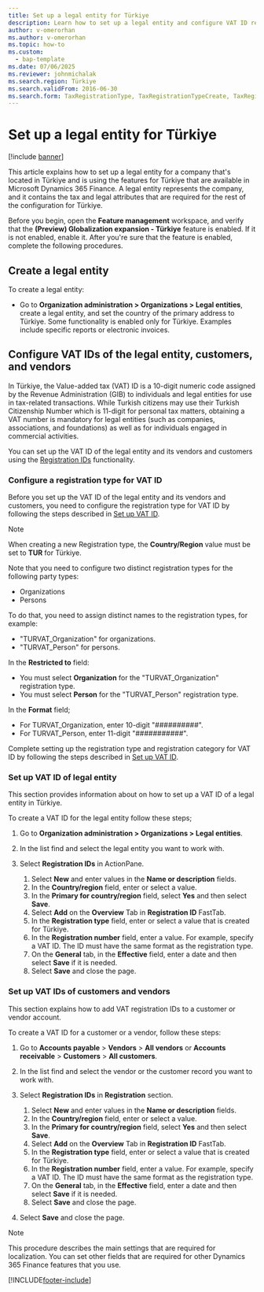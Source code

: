 ```yaml
---
title: Set up a legal entity for Türkiye
description: Learn how to set up a legal entity and configure VAT ID registration prerequisites in Microsoft Dynamics 365 Finance, including creating registration types and assigning them to registration categories for legal entities, customers, and vendors.
author: v-omerorhan
ms.author: v-omerorhan
ms.topic: how-to
ms.custom: 
  - bap-template
ms.date: 07/06/2025
ms.reviewer: johnmichalak
ms.search.region: Türkiye
ms.search.validFrom: 2016-06-30
ms.search.form: TaxRegistrationType, TaxRegistrationTypeCreate, TaxRegistrationLegislationTypes
---
```


# Set up a legal entity for Türkiye

[!include [banner](../../includes/banner.md)]

This article explains how to set up a legal entity for a company that's located in Türkiye and is using the features for Türkiye that are available in Microsoft Dynamics 365 Finance. 
A legal entity represents the company, and it contains the tax and legal attributes that are required for the rest of the configuration for Türkiye.

Before you begin, open the **Feature management** workspace, and verify that the **(Preview) Globalization expansion - Türkiye** feature is enabled. 
If it is not enabled, enable it. After you're sure that the feature is enabled, complete the following procedures.

## Create a legal entity

To create a legal entity:

- Go to **Organization administration > Organizations > Legal entities**, create a legal entity, and set the country of the primary address to Türkiye. Some functionality is enabled only for Türkiye. Examples include specific reports or electronic invoices.

## Configure VAT IDs of the legal entity, customers, and vendors

In Türkiye, the Value-added tax (VAT) ID is a 10-digit numeric code assigned by the Revenue Administration (GIB) to individuals and legal entities for use in tax-related transactions. 
While Turkish citizens may use their Turkish Citizenship Number which is 11-digit for personal tax matters, obtaining a VAT number is mandatory for legal entities (such as companies, associations, and foundations) as well as for individuals engaged in commercial activities.

You can set up the VAT ID of the legal entity and its vendors and customers using the [Registration IDs](../../localizations/europe/emea-registration-ids.md) functionality.

### Configure a registration type for VAT ID

Before you set up the VAT ID of the legal entity and its vendors and customers, you need to configure the registration type for VAT ID by following the steps described in [Set up VAT ID](../../localizations/europe/eur-00015-vat-id.md).

> [!NOTE] 
> When creating a new Registration type, the **Country/Region** value must be set to **TUR** for Türkiye.

Note that you need to configure two distinct registration types for the following party types:

- Organizations
- Persons

To do that, you need to assign distinct names to the registration types, for example:

- "TURVAT_Organization" for organizations.
- "TURVAT_Person" for persons.

In the **Restricted to** field:

- You must select **Organization** for the "TURVAT_Organization" registration type.
- You must select **Person** for the "TURVAT_Person" registration type.

In the **Format** field;

- For TURVAT_Organization, enter 10-digit "##########".
- For TURVAT_Person, enter 11-digit "###########".

Complete setting up the registration type and registration category for VAT ID by following the steps described in [Set up VAT ID](../../localizations/europe/eur-00015-vat-id.md).

### Set up VAT ID of legal entity

This section provides information about on how to set up a VAT ID of a legal entity in Türkiye.

To create a VAT ID for the legal entity follow these steps; 

1. Go to **Organization administration > Organizations > Legal entities**.
1. In the list find and select the legal entity you want to work with.
1. Select **Registration IDs** in ActionPane.

	1. Select **New** and enter values in the **Name or description** fields.
	1. In the **Country/region** field, enter or select a value.
	1. In the **Primary for country/region** field, select **Yes** and then select **Save**.	
	1. Select **Add** on the **Overview** Tab in **Registration ID** FastTab.
	1. In the **Registration type** field, enter or select a value that is created for Türkiye.
	1. In the **Registration number** field, enter a value. For example, specify a VAT ID. The ID must have the same format as the registration type.
	1. On the **General** tab, in the **Effective** field, enter a date and then select **Save** if it is needed.
	1. Select **Save** and close the page.


### Set up VAT IDs of customers and vendors

This section explains how to add VAT registration IDs to a customer or vendor account. 

To create a VAT ID for a customer or a vendor, follow these steps:

1. Go to **Accounts payable** > **Vendors** > **All vendors** or **Accounts receivable** > **Customers** > **All customers**.
1. In the list find and select the vendor or the customer record you want to work with.
1. Select **Registration IDs** in **Registration** section.

	1. Select **New** and enter values in the **Name or description** fields.
	1. In the **Country/region** field, enter or select a value.
	1. In the **Primary for country/region** field, select **Yes** and then select **Save**.	
	1. Select **Add** on the **Overview** Tab in **Registration ID** FastTab.
	1. In the **Registration type** field, enter or select a value that is created for Türkiye.
	1. In the **Registration number** field, enter a value. For example, specify a VAT ID. The ID must have the same format as the registration type.
	1. On the **General** tab, in the **Effective** field, enter a date and then select **Save** if it is needed.
	1. Select **Save** and close the page.

1. Select **Save** and close the page.

> [!NOTE] 
> This procedure describes the main settings that are required for localization. You can set other fields that are required for other Dynamics 365 Finance features that you use.



[!INCLUDE[footer-include](../../../includes/footer-banner.md)]
